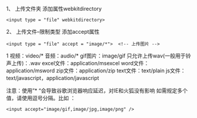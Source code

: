 1、 上传文件夹 
添加属性webkitdirectory

    <input type = "file" webkitdirectory>
 
2、 上传文件–限制类型 
添加accept属性

    <input type = "file" accept = "image/*">  <!-- 上传图片 -->
1
视频：video/*
音频：audio/*
gif图片：image/gif
只允许上传wav(一般用于铃声上传)：.wav
excel文件：application/msexcel
word文件：application/msword
zip文件：application/zip
text文件：text/plain
js文件：text/javascript，application/javascript

注意：使用”* “会导致谷歌浏览器响应延迟，对IE和火狐没有影响 
如需规定多个值，请使用逗号分隔。比如 ：

    <input accept="image/gif,image/jpg,image/png" />